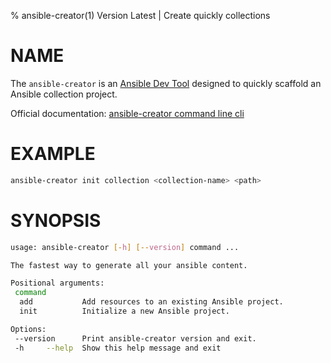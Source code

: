 % ansible-creator(1) Version Latest | Create quickly collections
# NAME

The `ansible-creator` is an [Ansible Dev Tool](../../README.md#ansible-dev-tools) designed to quickly scaffold an Ansible collection project. 


Official documentation: [ansible-creator command line cli](https://ansible.readthedocs.io/projects/creator/)

# EXAMPLE

```bash
ansible-creator init collection <collection-name> <path>
```

# SYNOPSIS

```bash
usage: ansible-creator [-h] [--version] command ...

The fastest way to generate all your ansible content.

Positional arguments:
 command
  add           Add resources to an existing Ansible project.
  init          Initialize a new Ansible project.

Options:
 --version      Print ansible-creator version and exit.
 -h     --help  Show this help message and exit
```